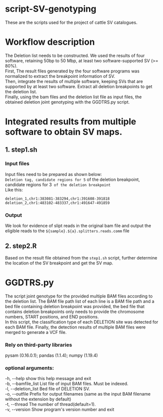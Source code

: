 # script-SV-genotyping
These are the scripts used for the project of cattle SV catalogues.

#  Workflow description 
The Deletion list needs to be constructed. We used the results of four software, retaining 50bp to 50 Mbp, at least two software-supported SV (>= 80%).  
First,  The result files generated by the four software programs was normalized to extract the breakpoint information of SV.  
Then, integrate the results of multiple software, keeping SVs that are supported by at least two software. Extract all deletion breakpoints to get the deletion list.  
Finally, using the bam files and the deletion list file as input files, the obtained deletion joint genotyping with the GGDTRS.py script.  

# Integrated results from multiple software to obtain SV maps.
## 1. step1.sh
### Input files
Input files need to be prepared as shown below:  
`Deletion tag, candidate regions for 5` of the deletion breakpoint, candidate regions for 3` of the deletion breakpoint`  
Like this:
```
deletion_1,chr1:383081-383294,chr1:391608-391818
deletion_2,chr1:483102-483337,chr1:491647-491859
```
### Output
We look for evidence of slipt reads in the original bam file and output the eligible reads to the `${sample}.${a}.splitters.reads.comm` file

## 2. step2.R
Based on the result file obtained from the `step1.sh` script, further determine the location of the SV breakpoint and get the SV map.

# GGDTRS.py
The script joint genotype for the provided multiple BAM files according to the deletion list.
The BAM file path list of each line is a BAM file path and a bed file containing deletion breakpoint was provided, the bed file that contains deletion breakpoints only needs to provide the chromosome numbers, START positions, and END positions.  
In this script, the classification type of each DELETION site was detected for each BAM file. Finally, the detection results of multiple BAM files were merged to generate a VCF file.
### Rely on third-party libraries
pysam (0.16.0.1); pandas (1.1.4); numpy (1.19.4)
### optional arguments:
-h, --help            show this help message and exit  
-b, --bamfile_list    List file of input BAM files. Must be indexed.  
-l, --deletion_list   Bed file of DELETION SV.   
-o, --outfile         Prefix for output filenames (same as the input BAM filename without the extension by default)  
-t, --thread          The number of thread(default=1).  
-v, --version         Show program's version number and exit  
